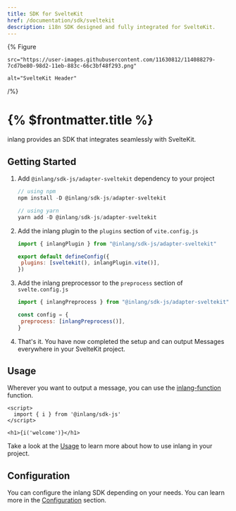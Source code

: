 ```yaml
---
title: SDK for SvelteKit
href: /documentation/sdk/sveltekit
description: i18n SDK designed and fully integrated for SvelteKit.
---
```


{% Figure

    src="https://user-images.githubusercontent.com/11630812/114088279-7cd7be80-98d2-11eb-883c-66c3bf48f293.png"

    alt="SvelteKit Header"

/%}

# {% $frontmatter.title %}

inlang provides an SDK that integrates seamlessly with SvelteKit.

## Getting Started

1. Add `@inlang/sdk-js/adapter-sveltekit` dependency to your project

   ```js
   // using npm
   npm install -D @inlang/sdk-js/adapter-sveltekit

   // using yarn
   yarn add -D @inlang/sdk-js/adapter-sveltekit
   ```

2. Add the inlang plugin to the `plugins` section of `vite.config.js`

   ```js
   import { inlangPlugin } from "@inlang/sdk-js/adapter-sveltekit"

   export default defineConfig({
   	plugins: [sveltekit(), inlangPlugin.vite()],
   })
   ```

3. Add the inlang preprocessor to the `preprocess` section of `svelte.config.js`

   ```js
   import { inlangPreprocess } from "@inlang/sdk-js/adapter-sveltekit"

   const config = {
   	preprocess: [inlangPreprocess()],
   }
   ```

4. That's it. You have now completed the setup and can output Messages everywhere in your SvelteKit project.


## Usage

Wherever you want to output a message, you can use the [inlang-function](/documentation/sdk/usage#inlang-function) function.

```svelte
<script>
  import { i } from '@inlang/sdk-js'
</script>

<h1>{i('welcome')}</h1>
```

Take a look at the [Usage](/documentation/sdk/usage) to learn more about how to use inlang in your project.

## Configuration

You can configure the inlang SDK depending on your needs. You can learn more in the [Configuration](/documentation/sdk/configuration) section.
